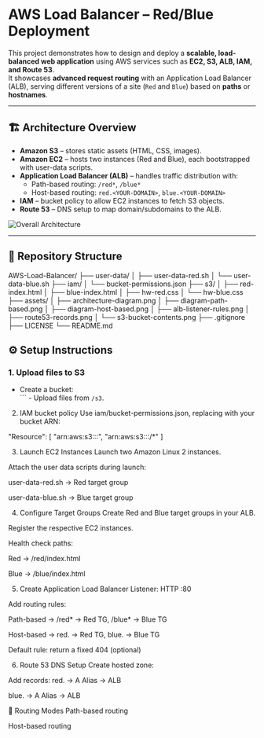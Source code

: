 # AWS Load Balancer – Red/Blue Deployment

This project demonstrates how to design and deploy a **scalable, load-balanced web application** using AWS services such as **EC2, S3, ALB, IAM, and Route 53**.  
It showcases **advanced request routing** with an Application Load Balancer (ALB), serving different versions of a site (`Red` and `Blue`) based on **paths** or **hostnames**.

---

## 🏗️ Architecture Overview

- **Amazon S3** – stores static assets (HTML, CSS, images).
- **Amazon EC2** – hosts two instances (Red and Blue), each bootstrapped with user-data scripts.
- **Application Load Balancer (ALB)** – handles traffic distribution with:
  - Path-based routing: `/red*`, `/blue*`
  - Host-based routing: `red.<YOUR-DOMAIN>`, `blue.<YOUR-DOMAIN>`
- **IAM** – bucket policy to allow EC2 instances to fetch S3 objects.
- **Route 53** – DNS setup to map domain/subdomains to the ALB.

![Overall Architecture](assets/architecture-diagram.png)

---

## 📂 Repository Structure

AWS-Load-Balancer/
├── user-data/
│ ├── user-data-red.sh
│ └── user-data-blue.sh
├── iam/
│ └── bucket-permissions.json
├── s3/
│ ├── red-index.html
│ ├── blue-index.html
│ ├── hw-red.css
│ └── hw-blue.css
├── assets/
│ ├── architecture-diagram.png
│ ├── diagram-path-based.png
│ ├── diagram-host-based.png
│ ├── alb-listener-rules.png
│ ├── route53-records.png
│ └── s3-bucket-contents.png
├── .gitignore
├── LICENSE
└── README.md


## ⚙️ Setup Instructions

### 1. Upload files to S3
- Create a bucket:  
<YOUR-BUCKET-NAME> ``` - Upload files from `/s3`.
2. IAM bucket policy
Use iam/bucket-permissions.json, replacing with your bucket ARN:

"Resource": [
  "arn:aws:s3:::<YOUR-BUCKET-NAME>",
  "arn:aws:s3:::<YOUR-BUCKET-NAME>/*"
]

3. Launch EC2 Instances
Launch two Amazon Linux 2 instances.

Attach the user data scripts during launch:

user-data-red.sh → Red target group

user-data-blue.sh → Blue target group

4. Configure Target Groups
Create Red and Blue target groups in your ALB.

Register the respective EC2 instances.

Health check paths:

Red → /red/index.html

Blue → /blue/index.html

5. Create Application Load Balancer
Listener: HTTP :80

Add routing rules:

Path-based → /red* → Red TG, /blue* → Blue TG

Host-based → red.<YOUR-DOMAIN> → Red TG, blue.<YOUR-DOMAIN> → Blue TG

Default rule: return a fixed 404 (optional)

6. Route 53 DNS Setup
Create hosted zone:
<YOUR-DOMAIN>
Add records:
red.<YOUR-DOMAIN> → A Alias → ALB

blue.<YOUR-DOMAIN> → A Alias → ALB

🔀 Routing Modes
Path-based routing

Host-based routing
